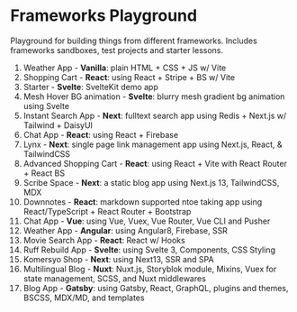 # Frameworks Playground

Playground for building things from different frameworks. Includes frameworks sandboxes, test projects and starter lessons.

1.  Weather App - **Vanilla**: plain HTML + CSS + JS w/ Vite
2.  Shopping Cart - **React**: using React + Stripe + BS w/ Vite
3.  Starter - **Svelte**: SvelteKit demo app
4.  Mesh Hover BG animation - **Svelte**: blurry mesh gradient bg animation using Svelte
5.  Instant Search App - **Next**: fulltext search app using Redis + Next.js w/ Tailwind + DaisyUI
6.  Chat App - **React**: using React + Firebase
7.  Lynx - **Next**: single page link management app using Next.js, React, & TailwindCSS
8.  Advanced Shopping Cart - **React**: using React + Vite with React Router + React BS
9.  Scribe Space - **Next**: a static blog app using Next.js 13, TailwindCSS, MDX
10. Downnotes - **React**: markdown supported ntoe taking app using React/TypeScript + React Router + Bootstrap
11. Chat App - **Vue**: using Vue, Vuex, Vue Router, Vue CLI and Pusher
12. Weather App - **Angular**: using Angular8, Firebase, SSR
13. Movie Search App - **React**: React w/ Hooks
14. Ruff Rebuild App - **Svelte**: using Svelte 3, Components, CSS Styling
15. Komersyo Shop - **Next**: using Next13, SSR and SPA
16. Multilingual Blog - **Nuxt**: Nuxt.js, Storyblok module, Mixins, Vuex for state management, SCSS, and Nuxt middlewares
17. Blog App - **Gatsby**: using Gatsby, React, GraphQL, plugins and themes, BSCSS, MDX/MD, and templates

